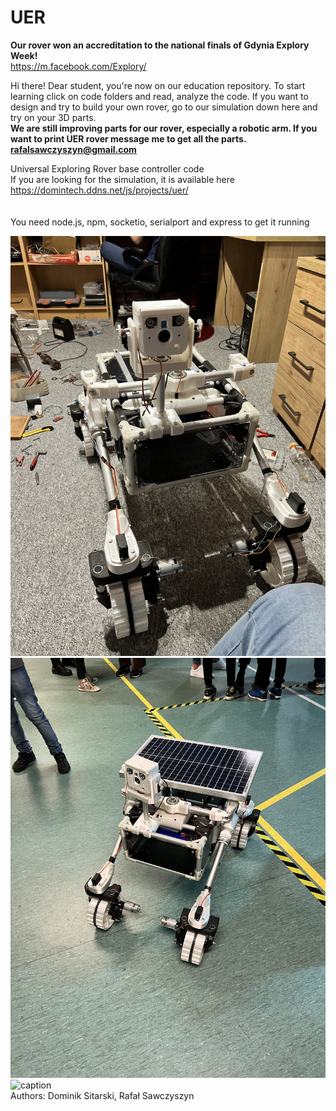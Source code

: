# UER
**Our rover won an accreditation to the national finals of Gdynia Explory Week!**<br>
https://m.facebook.com/Explory/

Hi there!
Dear student, you're now on our education repository.
To start learning click on code folders and read, analyze the code.
If you want to design and try to build your own rover, go to our simulation down here
and try on your 3D parts. <br>
**We are still improving parts for our rover, especially a robotic arm. If you want to print UER rover message me to get all the parts. rafalsawczyszyn@gmail.com**

Universal Exploring Rover base controller code<br>
If you are looking for the simulation, it is available here https://domintech.ddns.net/js/projects/uer/ <br>
<br><br>
You need node.js, npm, socketio, serialport and express to get it running

![alt text](https://github.com/domin746826/uer/blob/main/media/picture1.jpg?raw=true)
![alt text](https://github.com/domin746826/uer/blob/main/media/picture2.jpg?raw=true)
![caption](https://github.com/domin746826/uer/blob/main/media/video1.gif?raw=true)
<br>
Authors: Dominik Sitarski, Rafał Sawczyszyn
